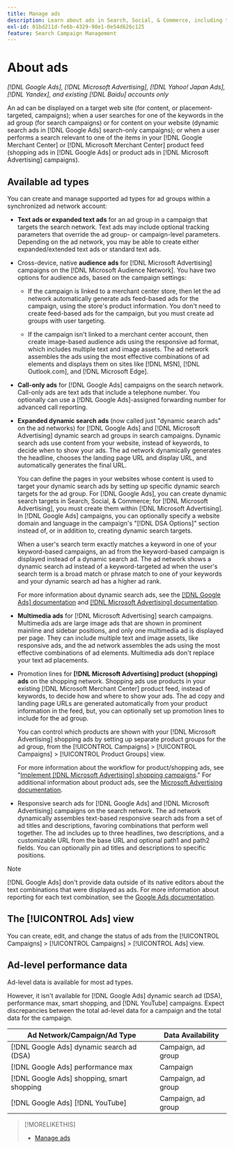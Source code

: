 ```yaml
---
title: Manage ads
description: Learn about ads in Search, Social, & Commerce, including the available ad types.
exl-id: 01bd211d-fe6b-4329-90e1-0e54d626c125
feature: Search Campaign Management
---
```

# About ads

*[!DNL Google Ads], [!DNL Microsoft Advertising], [!DNL Yahoo! Japan Ads], [!DNL Yandex], and existing [!DNL Baidu] accounts only*

An ad can be displayed on a target web site (for content, or placement-targeted, campaigns); when a user searches for one of the keywords in the ad group (for search campaigns) or for content on your website (dynamic search ads in [!DNL Google Ads] search-only campaigns); or when a user performs a search relevant to one of the items in your [!DNL Google Merchant Center] or [!DNL Microsoft Merchant Center] product feed (shopping ads in [!DNL Google Ads] or product ads in [!DNL Microsoft Advertising] campaigns).

## Available ad types

You can create and manage supported ad types for ad groups within a synchronized ad network account:

* **Text ads or expanded text ads** for an ad group in a campaign that targets the search network. Text ads may include optional tracking parameters that override the ad group- or campaign-level parameters. Depending on the ad network, you may be able to create either expanded/extended text ads or standard text ads.

* Cross-device, native **audience ads** for [!DNL Microsoft Advertising] campaigns on the [!DNL Microsoft Audience Network]. You have two options for audience ads, based on the campaign settings:

   * If the campaign is linked to a merchant center store, then let the ad network automatically generate ads feed-based ads for the campaign, using the store's product information. You don't need to create feed-based ads for the campaign, but you must create ad groups with user targeting.
   
   * If the campaign isn't linked to a merchant center account, then create image-based audience ads using the responsive ad format, which includes multiple text and image assets. The ad network assembles the ads using the most effective combinations of ad elements and displays them on sites like [!DNL MSN], [!DNL Outlook.com], and [!DNL Microsoft Edge].

* **Call-only ads** for [!DNL Google Ads] campaigns on the search network. Call-only ads are text ads that include a telephone number. You optionally can use a [!DNL Google Ads]-assigned forwarding number for advanced call reporting.

* **Expanded dynamic search ads** (now called just "dynamic search ads" on the ad networks) for [!DNL Google Ads] and [!DNL Microsoft Advertising] dynamic search ad groups in search campaigns. Dynamic search ads use content from your website, instead of keywords, to decide when to show your ads. The ad network dynamically generates the headline, chooses the landing page URL and display URL, and automatically generates the final URL.

   You can define the pages in your websites whose content is used to target your dynamic search ads by setting up specific dynamic search targets for the ad group. For [!DNL Google Ads], you can create dynamic search targets in Search, Social, & Commerce; for [!DNL Microsoft Advertising], you must create them within [!DNL Microsoft Advertising]. In [!DNL Google Ads] campaigns, you can optionally specify a website domain and language in the campaign's "[!DNL DSA Options]" section instead of, or in addition to, creating dynamic search targets.

   When a user's search term exactly matches a keyword in one of your keyword-based campaigns, an ad from the keyword-based campaign is displayed instead of a dynamic search ad. The ad network shows a dynamic search ad instead of a keyword-targeted ad when the user's search term is a broad match or phrase match to one of your keywords and your dynamic search ad has a higher ad rank.

   For more information about dynamic search ads, see the [[!DNL Google Ads] documentation](https://support.google.com/google-ads/answer/2471185) and [[!DNL Microsoft Advertising] documentation](https://help.ads.microsoft.com/#apex/ads/en/56794).

* **Multimedia ads** for [!DNL Microsoft Advertising] search campaigns. Multimedia ads are large image ads that are shown in prominent mainline and sidebar positions, and only one multimedia ad is displayed per page. They can include multiple text and image assets, like responsive ads, and the ad network assembles the ads using the most effective combinations of ad elements. Multimedia ads don't replace your text ad placements.

* Promotion lines for **[!DNL Microsoft Advertising] product (shopping) ads** on the shopping network. Shopping ads use products in your existing [!DNL Microsoft Merchant Center] product feed, instead of keywords, to decide how and where to show your ads. The ad copy and landing page URLs are generated automatically from your product information in the feed, but, you can optionally set up promotion lines to include for the ad group.

   You can control which products are shown with your [!DNL Microsoft Advertising] shopping ads by setting up separate product groups for the ad group, from the [!UICONTROL Campaigns] > [!UICONTROL Campaigns] > [!UICONTROL Product Groups] view.

   For more information about the workflow for product/shopping ads, see "[Implement [!DNL Microsoft Advertising] shopping campaigns](/help/search-social-commerce/campaign-management/special-workflows/microsoft-shopping-campaigns.md)."  For additional information about product ads, see the [Microsoft Advertising documentation](https://help.ads.microsoft.com/#apex/3/en/51082).

* Responsive search ads for [!DNL Google Ads] and [!DNL Microsoft Advertising] campaigns on the search network. The ad network dynamically assembles text-based responsive search ads from a set of ad titles and descriptions, favoring combinations that perform well together. The ad includes up to three headlines, two descriptions, and a customizable URL from the base URL and optional path1 and path2 fields. You can optionally pin ad titles and descriptions to specific positions. 

>[!NOTE]
>
>[!DNL Google Ads] don't provide data outside of its native editors about the text combinations that were displayed as ads. For more information about reporting for each text combination, see the [Google Ads documentation](https://support.google.com/google-ads/answer/7684791).

## The [!UICONTROL Ads] view

You can create, edit, and change the status of ads from the [!UICONTROL Campaigns] > [!UICONTROL Campaigns] > [!UICONTROL Ads] view.

## Ad-level performance data

Ad-level data is available for most ad types.

However, it isn't available for [!DNL Google Ads] dynamic search ad (DSA), performance max, smart shopping, and [!DNL YouTube] campaigns. Expect discrepancies between the total ad-level data for a campaign and the total data for the campaign.

| Ad Network/Campaign/Ad Type | Data Availability |
|---|---|
| [!DNL Google Ads] dynamic search ad (DSA) | Campaign, ad group |
| [!DNL Google Ads] performance max | Campaign |
| [!DNL Google Ads] shopping, smart shopping | Campaign, ad group |
| [!DNL Google Ads] [!DNL YouTube] | Campaign, ad group |

>[!MORELIKETHIS]
>
>* [Manage ads](ad-manage.md)
